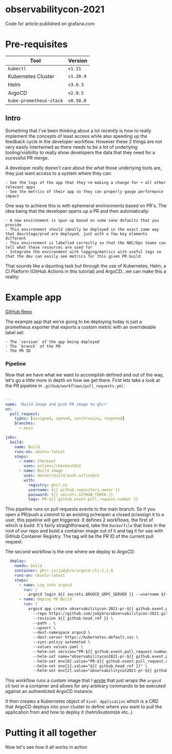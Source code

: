 # observabilitycon-2021
Code for article published on grafana.com

# Pre-requisites
| Tool               | Version   |
|--------------------|-----------|
| `kubectl`          | `v1.21`   |
| Kubernetes Cluster | `v1.20.9` |
| Helm               | `v3.6.3`  |
| ArgoCD             | `v2.0.5`  |
| `kube-prometheus-stack` | `v0.50.0` |


## Intro

Something that I've been thinking about a lot recently is how to really implement the concepts of least access while also speeding up the feedback cycle in the developer workflow.
However these 2 things are not very easily intertwined as there needs to be a lot of underlying tooling/visibility to really show developers the data that they need for a sucessful PR merge.

A developer really doesn't care about the what those underlying tools are, they just want access to a system where they can:

    - See the logs of the app that they're making a change for + all other relevant apps
    - See the metrics of their app so they can properly gauge performance impact

One way to achieve this is with ephemeral environments based on PR's. The idea being that the developer opens up a PR and then automatically:

    - A new environment is spun up based on some sane defaults that you provide
    - This environment should ideally be deployed in the exact same way that dev/stage/prod are deployed, just with a few key elements different
    - This environment is labelled correctly so that the NOC/Ops teams can tell what these resources are used for
    - Integrate the environment with logging/metrics with useful tags so that the dev can easily see metrics for this given PR build

That sounds like a daunting task but through the use of Kubernetes, Helm, a CI Platform (GitHub Actions in this tutorial) and ArgoCD...we can make this a reality.

# Example app
[GitHub Repo](https://github.com/jodybro/observabilitycon-2021)

The example app that we're going to be deploying today is just a prometheus exporter that exports a custom metric with an overrideable label set:

    - The `version` of the app being deployed
    - The `branch` of the PR
    - The PR ID 

### Pipeline
Now that we have what we want to accomplish defined and out of the way, let's go a little more in depth on how we get there. First lets take a look at the PR pipeline in `.github/workflows/pull_requests.yml`:

```yaml

---
name: 'Build image and push PR image to ghcr'
on:
  pull_request:
    types: [assigned, opened, synchronize, reopened]
    branches:
      - main

jobs:
  build:
    name: Build
    runs-on: ubuntu-latest
    steps:
      - name: Checkout
        uses: actions/checkout@v2
      - name: Build image
        uses: docker/build-push-action@v1
        with:
          registry: ghcr.io
          username: ${{ github.repository_owner }}
          password: ${{ secrets.GITHUB_TOKEN }}
          tags: PR-${{ github.event.pull_request.number }}
```

This pipeline runs on pull requests events to the main branch. So if you open a PR/push a commit to an existing pr/reopen a closed pr/assign it to a user, this pipeline will get triggered.
It defines 2 workflows, the first of which is build. It's fairly straightforward, take the `Dockerfile` that lives in the root of our repo and build a container image out of it and tag it for use with GitHub Container Registry. The tag will be the PR ID of the current pull request.
 
The second workflow is the one where we deploy to ArgoCD:
```yaml
  deploy:
    needs: build
    container: ghcr.io/jodybro/argocd-cli:1.1.0
    runs-on: ubuntu-latest
    steps:
      - name: Log into argocd
        run: |
          argocd login ${{ secrets.ARGOCD_GRPC_SERVER }} --username ${{ secrets.ARGOCD_USER }} --password ${{ secrets.ARGOCD_PASSWORD }}
      - name: Deploy PR Build
        run: |
          argocd app create observabilitycon-2021-pr-${{ github.event.pull_request.number }} \
            --repo https://github.com/jodybro/observabilitycon-2021.git \
            --revision ${{ github.head_ref }} \
            --path . \
            --upsert \
            --dest-namespace argocd \
            --dest-server https://kubernetes.default.svc \
            --sync-policy automated \
            --values values.yaml \
            --helm-set version="PR-${{ github.event.pull_request.number }}" \
            --helm-set name="observabilitycon2021-pr-${{ github.event.pull_request.number }}" \
            --helm-set env[0].value="PR-${{ github.event.pull_request.number }}" \
            --helm-set env[1].value="${{ github.head_ref }}" \
            --helm-set env[2].value="observabilitycon2021-pr-${{ github.event.pull_request.number }}"
```

This workflow runs a custom image that I [wrote](https://github.com/jodybro/argocd-cli) that just wraps the `argocd` cli tool in a container and allows for any arbitrary commands to be executed against an authenticted ArgoCD instance.

It then creates a Kubernetes object of `kind: Application` which is a CRD that ArgoCD deploys into your cluster to define where you want to pull the application from and how to deploy it (helm/kustomize etc..). 


# Putting it all together
Now let's see how it all works in action